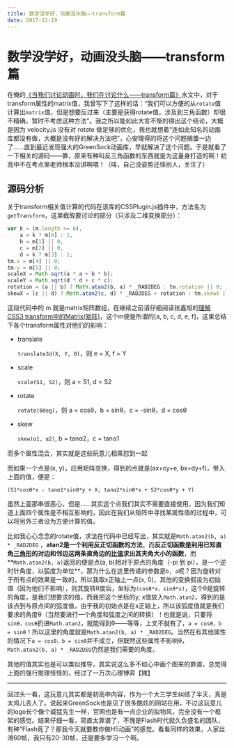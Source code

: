 ```yaml
---
title: 数学没学好，动画没头脑——transform篇
date: 2017-12-19
---
```


# 数学没学好，动画没头脑——transform篇

在俺的[《当我们讨论动画时，我们在讨论什么——transform篇》](http://b-sirius.me/2017/04/19/%E5%8A%A8%E7%94%BBtransform%E7%AF%87/)水文中，对于transform属性的matrix值，我曾写下了这样的话：“我们可以方便的从`rotate`值计算出`matrix`值，但是想要反过来（主要是获得rotate值，涉及到三角函数）却很不精确，暂时不考虑这种方法”。我之所以能如此大言不惭的得出这个结论，大概是因为 velocity.js 没有对 rotate 做足够的优化，我也就想着“连如此知名的动画库都没有做，大概是没有好的解决方法吧”，心安理得的将这个问题搁置一边了......直到最近发现强大的GreenSock动画库，早就解决了这个问题。于是就看了一下相关的源码——靠，原来有种叫反三角函数的东西就是为这量身打造的啊！初高中不在考点里老师根本没讲啊喂！（哇，自己没姿势还怪别人，关注了）

## 源码分析

关于transform相关值计算的代码在该库的CSSPlugin.js插件中，方法名为`getTransform`，这里截取要讨论的部分（只涉及二维变换部分）：

```Javascript
var k = (m.length >= 6),
    a = k ? m[0] : 1,
    b = m[1] || 0,
    c = m[2] || 0,
    d = k ? m[3] : 1;
tm.x = m[4] || 0;
tm.y = m[5] || 0;
scaleX = Math.sqrt(a * a + b * b);
scaleY = Math.sqrt(d * d + c * c);
rotation = (a || b) ? Math.atan2(b, a) * _RAD2DEG : tm.rotation || 0; //note: if scaleX is 0, we cannot accurately measure rotation. Same for skewX with a scaleY of 0. Therefore, we default to the previously recorded value (or zero if that doesn't exist).
skewX = (c || d) ? Math.atan2(c, d) * _RAD2DEG + rotation : tm.skewX || 0;
```

这段代码中的 m 就是matrix矩阵数组，在继续之前请仔细阅读张鑫旭的[理解CSS3 transform中的Matrix(矩阵)](http://www.zhangxinxu.com/wordpress/2012/06/css3-transform-matrix-%E7%9F%A9%E9%98%B5/)，这个m便是所谓的[a, b, c, d, e, f]，这里总结下各个transform属性对他们的影响：

- translate

  `translate3d(X, Y, 0)`，则 e = X, f = Y

- scale

  `scale(S1, S2)`，则 a = S1, d = S2

- rotate

  `rotate(θdeg)`，则 a = cosθ，b = sinθ，c = -sinθ，d = cosθ

- skew

  `skew(α1, α2)`, b = tanα2，c = tanα1

而多个属性混合，其实就是这些玩意儿相乘怼到一起

而如果一个点是(x, y)，应用矩阵变换，得到的点就是(ax+cy+e, bx+dy+f)，带入上面的值，便是：

`(S1*cosθ*x - tanα1*sinθ*y + X, tanα2*sinθ*x + S2*cosθ*y + Y)`

虽然上面那串很恶心，但是…...其实这个点我们其实不需要直接使用，因为我们知道上面四个属性是不相互影响的，因此在我们从矩阵中寻找某属性值的过程中，可以将另外三者设为方便计算的值。

比如我心心念念的rotate值，求法在代码中已经写出，其实就是`Math.atan2(b, a) * _RAD2DEG` ，**atan2是一个利用反正切函数的方法**，而**反正切函数是利用已知直角[三角形](https://zh.wikipedia.org/wiki/%E4%B8%89%E8%A7%92%E5%BD%A2)的对边和邻边这两条直角边的[比值](https://zh.wikipedia.org/wiki/%E6%AF%94%E4%BE%8B)求出其夹角大小的函数**，而**`Math.atan2(b, a)`返回的便是点(a, b)相对于原点的角度（-pi 到 pi），是一个逆时针角度，以弧度为单位**，那为什么在这里传递的参数是`b, a`呢？因为旋转对于所有点的效果是一致的，所以我取x正轴上一点(x, 0)，其他的变换假设为初始值（因为他们不影响），则其旋转θ度后，坐标为`(cosθ*x，sinθ*x)`，这个θ是旋转的角度，是我们想要求的值，而我把这个坐标的y, x值放入`Math.atan2`，得到的是该点到与原点间的弧度值，由于我的初始点是在x正轴上，所以该弧度值就是我们要求的角度θ（当然要进行一个角度和弧度之间的转换）！也就是说，只要将`sinθ，cosθ`扔进`Math.atan2`，就能得到θ——等等，上文不就有了，`a = cosθ，b = sinθ`！所以这里的角度就是`Math.atan2(b, a) * _RAD2DEG`。当然在有其他属性的情况下`a = cosθ，b = sinθ`并不成立，但既然这些属性不影响θ，`Math.atan2(b, a) * _RAD2DEG`仍然是我们需要的角度。

其他的值其实也是可以类似推导，其实说这么多不如心中画个图来的靠谱，总觉得上面的强行推理怪怪的，经过了一万次心理博弈【摊】

------

回过头一看，这玩意儿其实都是初高中内容，作为一个大三学生纠结了半天，真是太鸡儿丢人了。说起来GreenSock也是见了很多酷炫的网站在用，不过这玩意儿的logo长个像个威猛先生一样，官网也是有一点企业的拟物风，完全没有一个框架的感觉。结果仔细一看，简直太靠谱了，不愧是Flash时代就久负盛名的团队，有种“Flash死了？那我今天就要教你做H5动画”的感觉。看看同样的效果，人家丝滑60帧，我只有20-30帧，还是要多学习一个啊。